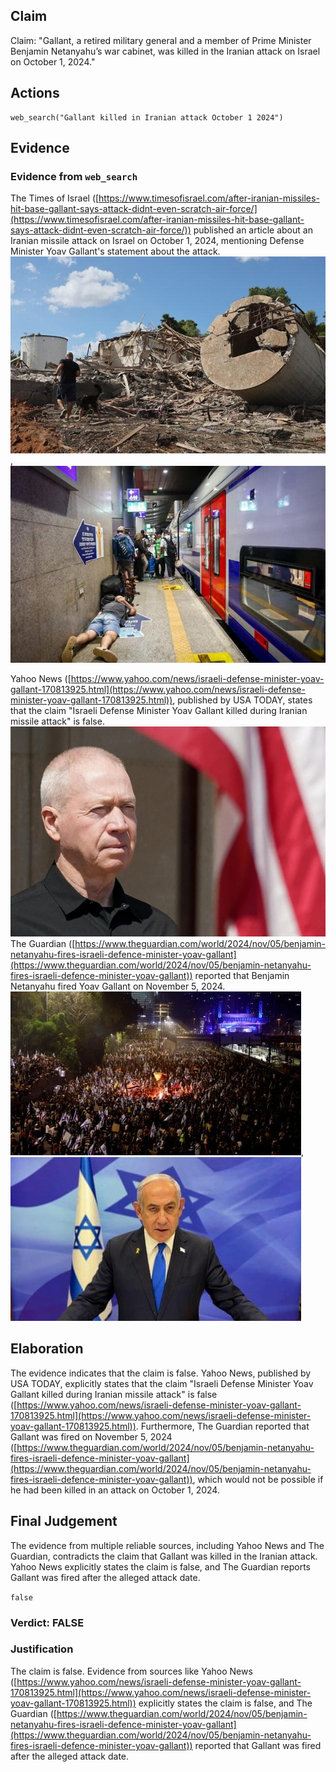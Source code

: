## Claim
Claim: "Gallant, a retired military general and a member of Prime Minister Benjamin Netanyahu’s war cabinet, was killed in the Iranian attack on Israel on October 1, 2024."

## Actions
```
web_search("Gallant killed in Iranian attack October 1 2024")
```

## Evidence
### Evidence from `web_search`
The Times of Israel ([https://www.timesofisrael.com/after-iranian-missiles-hit-base-gallant-says-attack-didnt-even-scratch-air-force/](https://www.timesofisrael.com/after-iranian-missiles-hit-base-gallant-says-attack-didnt-even-scratch-air-force/)) published an article about an Iranian missile attack on Israel on October 1, 2024, mentioning Defense Minister Yoav Gallant's statement about the attack. ![image 10287](media/2025-08-30_07-05-1756537513-488995.jpg), ![image 10288](media/2025-08-30_07-05-1756537514-003931.jpg)

Yahoo News ([https://www.yahoo.com/news/israeli-defense-minister-yoav-gallant-170813925.html](https://www.yahoo.com/news/israeli-defense-minister-yoav-gallant-170813925.html)), published by USA TODAY, states that the claim "Israeli Defense Minister Yoav Gallant killed during Iranian missile attack" is false. ![image 10291](media/2025-08-30_07-05-1756537523-024870.jpg) The Guardian ([https://www.theguardian.com/world/2024/nov/05/benjamin-netanyahu-fires-israeli-defence-minister-yoav-gallant](https://www.theguardian.com/world/2024/nov/05/benjamin-netanyahu-fires-israeli-defence-minister-yoav-gallant)) reported that Benjamin Netanyahu fired Yoav Gallant on November 5, 2024. ![image 10300](media/2025-08-30_07-05-1756537537-109293.jpg), ![image 10301](media/2025-08-30_07-05-1756537538-001277.jpg)


## Elaboration
The evidence indicates that the claim is false. Yahoo News, published by USA TODAY, explicitly states that the claim "Israeli Defense Minister Yoav Gallant killed during Iranian missile attack" is false ([https://www.yahoo.com/news/israeli-defense-minister-yoav-gallant-170813925.html](https://www.yahoo.com/news/israeli-defense-minister-yoav-gallant-170813925.html)). Furthermore, The Guardian reported that Gallant was fired on November 5, 2024 ([https://www.theguardian.com/world/2024/nov/05/benjamin-netanyahu-fires-israeli-defence-minister-yoav-gallant](https://www.theguardian.com/world/2024/nov/05/benjamin-netanyahu-fires-israeli-defence-minister-yoav-gallant)), which would not be possible if he had been killed in an attack on October 1, 2024.


## Final Judgement
The evidence from multiple reliable sources, including Yahoo News and The Guardian, contradicts the claim that Gallant was killed in the Iranian attack. Yahoo News explicitly states the claim is false, and The Guardian reports Gallant was fired after the alleged attack date.

`false`

### Verdict: FALSE

### Justification
The claim is false. Evidence from sources like Yahoo News ([https://www.yahoo.com/news/israeli-defense-minister-yoav-gallant-170813925.html](https://www.yahoo.com/news/israeli-defense-minister-yoav-gallant-170813925.html)) explicitly states the claim is false, and The Guardian ([https://www.theguardian.com/world/2024/nov/05/benjamin-netanyahu-fires-israeli-defence-minister-yoav-gallant](https://www.theguardian.com/world/2024/nov/05/benjamin-netanyahu-fires-israeli-defence-minister-yoav-gallant)) reported that Gallant was fired after the alleged attack date.
